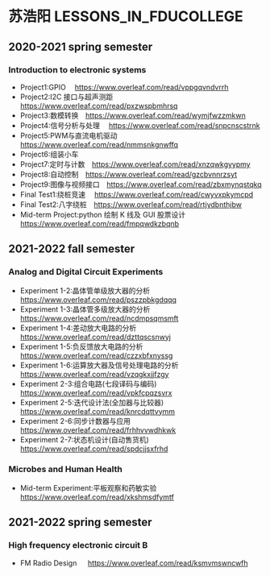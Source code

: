 # 苏浩阳 LESSONS_IN_FDUCOLLEGE
## 2020-2021 spring semester
### Introduction to electronic systems
  - Project1:GPIO &emsp;https://www.overleaf.com/read/vppgqvndvrrh
  - Project2:I2C 接口与超声测距&emsp;https://www.overleaf.com/read/pxzwspbmhrsq
  - Project3:数模转换&emsp;https://www.overleaf.com/read/wymjfwzzmkwn
  - Project4:信号分析与处理 &emsp;https://www.overleaf.com/read/snpcnscstrnk
  - Project5:PWM与直流电机驱动&emsp;https://www.overleaf.com/read/nmmsnkgnwffq
  - Project6:组装小车
  - Project7:定时与计数&emsp;https://www.overleaf.com/read/xnzqwkgyypmy
  - Project8:自动控制&emsp;https://www.overleaf.com/read/gzcbvnnrzsyt
  - Project9:图像与视频接口&emsp;https://www.overleaf.com/read/zbxmynqstqkq
  - Final Test1:绕桩竞速&emsp; https://www.overleaf.com/read/cwyvxpkymcpd
  - Final Test2:八字绕桩&emsp;https://www.overleaf.com/read/rtjydbnthjbw
  - Mid-term Project:python 绘制 K 线及 GUI 股票设计&emsp;https://www.overleaf.com/read/fmpqwdkzbqnb


 ## 2021-2022 fall semester
 ### Analog and Digital Circuit Experiments 
 - Experiment 1-2:晶体管单级放大器的分析 &emsp;https://www.overleaf.com/read/pszzpbkgdqqq
 - Experiment 1-3:晶体管多级放大器的分析&emsp;https://www.overleaf.com/read/ncdmpsqmsmft
 - Experiment 1-4:差动放大电路的分析&emsp;https://www.overleaf.com/read/dzttqscsnwyj
 - Experiment 1-5:负反馈放大电路的分析&emsp;https://www.overleaf.com/read/czzxbfxnyssg
 - Experiment 1-6:运算放大器及信号处理电路的分析&emsp;https://www.overleaf.com/read/vzqgkxjjfzgy
 - Experiment 2-3:组合电路(七段译码与编码)&emsp;https://www.overleaf.com/read/vpkfcpqzsvrx
 - Experiment 2-5:迭代设计法(全加器与比较器)&emsp;https://www.overleaf.com/read/knrcdqttvymm
 - Experiment 2-6:同步计数器与应用&emsp;https://www.overleaf.com/read/frhhvvwdhkwk
 - Experiment 2-7:状态机设计(自动售货机)&emsp;https://www.overleaf.com/read/spdcjjsxfrhd

 ### Microbes and Human Health
 - Mid-term Experiment:平板观察和药敏实验&emsp;https://www.overleaf.com/read/xkshmsdfymtf

 ## 2021-2022 spring semester
 ### High frequency electronic circuit B
 - FM Radio Design &emsp; https://www.overleaf.com/read/ksmvmswncwfh
